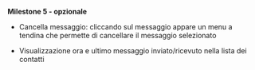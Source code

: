 **Milestone 5 - opzionale**
- Cancella messaggio: cliccando sul messaggio appare un menu a tendina che permette di cancellare il messaggio selezionato

- Visualizzazione ora e ultimo messaggio inviato/ricevuto nella lista dei contatti 